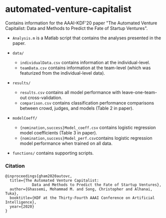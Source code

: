 # automated-venture-capitalist
Contains information for the AAAI-KDF'20 paper "The Automated Venture Capitalist: Data and Methods to Predict the Fate of Startup Ventures".

- `Analysis.m` is a Matlab script that contains the analyses presented in the paper. 

- `data/`
  - `individualData.csv` contains information at the individual-level.
  - `teamData.csv` contains information at the team-level (which was featurized from the individual-level data).

- `results/` 
  - `results.csv` contains all model performance with leave-one-team-out cross-validation.
  - `comparison.csv` contains classification performance comparisons between crowd, judges, and models (Table 2 in paper).

- `modelCoeff/` 
  - `{nomination,success}Model_coeff.csv` contains logistic regression model coefficients (Table 3 in paper).
  - `{nomination,success}Model_perf.csv`contains logistic regression model performance when trained on all data.
  
- `functions/` contains supporting scripts.



### Citation
```
@inproceedings{gham2020autovc,
  title={The Automated Venture Capitalist: 
            Data and Methods to Predict the Fate of Startup Ventures},
  author={Ghassemi, Mohammad M. and Song, Christopher and Alhanai, Tuka},
  booktitle={KDF at the Thirty-Fourth AAAI Conference on Artificial Intelligence},
  year={2020}
}
```
